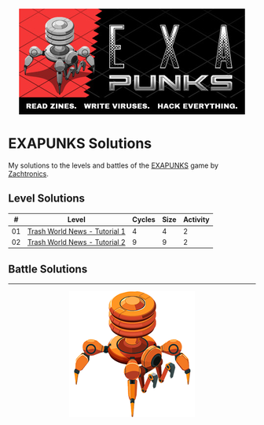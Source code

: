 <p align="center"><img src="./assets/exapunks.jpg" alt="EXAPUNKS logo"/></p>

# EXAPUNKS Solutions

My solutions to the levels and battles of the [EXAPUNKS](https://store.steampowered.com/app/716490/EXAPUNKS/) game by [Zachtronics](http://www.zachtronics.com/).

## Level Solutions

| #   | Level                                                                              | Cycles | Size | Activity |
| --- | ---------------------------------------------------------------------------------- | ------ | ---- | -------- |
| 01  | [Trash World News - Tutorial 1](./solutions/levels/01-trash-world-news-tutorial-1) | 4      | 4    | 2        |
| 02  | [Trash World News - Tutorial 2](./solutions/levels/02-trash-world-news-tutorial-2) | 9      | 9    | 2        |

## Battle Solutions

---

<p align="center"><img src="./assets/exa.png" alt="EXAPUNKS logo"/></p>
